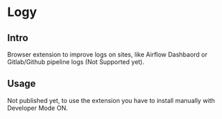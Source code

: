 # Logy


## Intro

Browser extension to improve logs on sites, like Airflow Dashbaord or Gitlab/Github pipeline logs (Not Supported yet).


## Usage

Not published yet, to use the extension you have to install manually with Developer Mode ON.